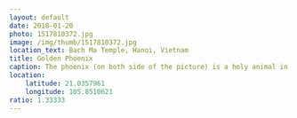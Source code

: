 ```yaml
---
layout: default
date: 2018-01-20
photo: 1517810372.jpg
image: /img/thumb/1517810372.jpg
location_text: Bach Ma Temple, Hanoi, Vietnam
title: Golden Phoenix
caption: The phoenix (on both side of the picture) is a holy animal in Vietnam. The three other ones are the turtle, the unicorn and the dragon. The offerings are made for the dead, in this case lots of beers, doing so their spirit will feel as good as when they were still alive and enjoying life. Usually the offerings are based on alcohol, chocolate and even cigarettes.
location:
    latitude: 21.0357961
    longitude: 105.8510621
ratio: 1.33333
---
```

